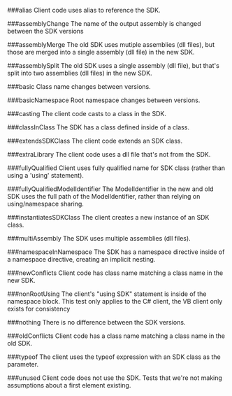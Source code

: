 ###alias
Client code uses alias to reference the SDK.

###assemblyChange
The name of the output assembly is changed between the SDK versions

###assemblyMerge
The old SDK uses mutiple assemblies (dll files), but those are merged into a single assembly (dll file) in the new SDK.

###assemblySplit
The old SDK uses a single assembly (dll file), but that's split into two assemblies (dll files) in the new SDK.

###basic
Class name changes between versions.

###basicNamespace
Root namespace changes between versions.

###casting
The client code casts to a class in the SDK.

###classInClass
The SDK has a class defined inside of a class.

###extendsSDKClass
The client code extends an SDK class.

###extraLibrary
The client code uses a dll file that's not from the SDK.

###fullyQualified
Client uses fully qualified name for SDK class (rather than using a 'using' statement).

###fullyQualifiedModelIdentifier
The ModelIdentifier in the new and old SDK uses the full path of the ModelIdentifier, rather than relying on using/namespace sharing.

###instantiatesSDKClass
The client creates a new instance of an SDK class.

###multiAssembly
The SDK uses multiple assemblies (dll files).

###namespaceInNamespace
The SDK has a namespace directive inside of a namespace directive, creating an implicit nesting.

###newConflicts
Client code has class name matching a class name in the new SDK.

###nonRootUsing
The client's "using SDK" statement is inside of the namespace block.  This test only applies to the C# client, the VB client only exists for consistency

###nothing
There is no difference between the SDK versions.

###oldConflicts
Client code has a class name matching a class name in the old SDK.

###typeof
The client uses the typeof expression with an SDK class as the parameter.

###unused
Client code does not use the SDK.  Tests that we're not making assumptions about a first element existing.
